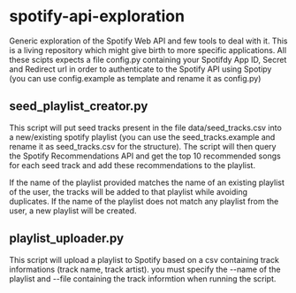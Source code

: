 # spotify-api-exploration
Generic exploration of the Spotify Web API and few tools to deal with it. This is a living repository which might give birth to more specific applications.
All these scipts expects a file config.py containing your Spotifdy App ID, Secret and Redirect url in order to authenticate to the Spotify API using Spotipy (you can use config.example as template and rename it as config.py) 

## seed_playlist_creator.py
This script will put seed tracks present in the file data/seed_tracks.csv into a new/existing spotify playlist (you can use the seed_tracks.example and rename it as seed_tracks.csv for the structure).
The script will then query the Spotify Recommendations API and get the top 10 recommended songs for each seed track and add these recommendations to the playlist.

If the name of the playlist provided matches the name of an existing playlist of the user, the tracks will be added to that playlist while avoiding duplicates.
If the name of the playlist does not match any playlist from the user, a new playlist will be created.

## playlist_uploader.py
This script will upload a playlist to Spotify based on a csv containing track informations (track name, track artist). you must specify the --name of the playlist and --file containing the track informtion when running the script.



